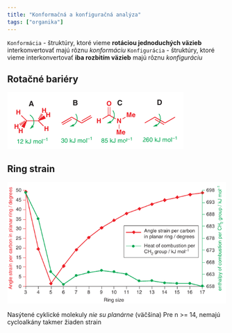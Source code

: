 ```yaml
---
title: "Konformačná a konfiguračná analýza"
tags: ["organika"]
---
```


`Konformácia` - štruktúry, ktoré vieme **rotáciou jednoduchých väzieb** interkonvertovať majú rôznu *konformáciu*
`Konfigurácia` - štruktúry, ktoré vieme interkonvertovať **iba rozbitím väzieb** majú rôznu *konfiguráciu*

## Rotačné bariéry
![](attachments/rotačné-bariéry_gibbs.png)

## Ring strain
![Angle strain nepredpovedá reálny strain](attachments/ring-strain-graf.png)

Nasýtené cyklické molekuly *nie su planárne* (väčšina)
Pre n >= 14, nemajú cycloalkány takmer žiaden strain